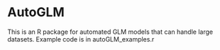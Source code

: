 # AutoGLM
This is an R package for automated GLM models that can handle large datasets.
Example code is in autoGLM_examples.r
